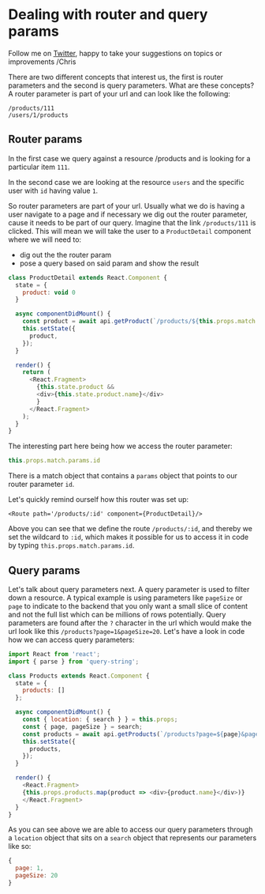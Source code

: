 # Dealing with router and query params

Follow me on [Twitter](https://twitter.com/chris_noring), happy to take your suggestions on topics or improvements /Chris

There are two different concepts that interest us, the first is router parameters and the second is query parameters. What are these concepts?
A router parameter is part of your url and can look like the following:

```
/products/111
/users/1/products
```

## Router params
In the first case we query against a resource /products and is looking for a particular item `111`.

In the second case we are looking at the resource `users` and the specific user with `id` having value `1`.

So router parameters are part of your url. Usually what we do is having a user navigate to a page and if necessary we dig out the router parameter, cause it needs to be part of our query. Imagine that the link `/products/111` is clicked. This will mean we will take the user to a `ProductDetail` component where we will need to:

- dig out the the router param
- pose a query based on said param and show the result

```js
class ProductDetail extends React.Component {
  state = {
    product: void 0
  }

  async componentDidMount() {
    const product = await api.getProduct(`/products/${this.props.match.params.id}`);
    this.setState({
      product,
    });
  }

  render() {
    return (
      <React.Fragment>
        {this.state.product &&
        <div>{this.state.product.name}</div>
        }
      </React.Fragment>
    );
  }
}
```

The interesting part here being how we access the router parameter:

```js
this.props.match.params.id
```

There is a match object that contains a `params` object that points to our router parameter `id`.

Let's quickly remind ourself how this router was set up:

```
<Route path='/products/:id' component={ProductDetail}/>
```

Above you can see that we define the route `/products/:id`, and thereby we set the wildcard to `:id`, which makes it possible for us to access it in code by typing `this.props.match.params.id`.

## Query params
Let's talk about query parameters next. A query parameter is used to filter down a resource. A typical example is using parameters like `pageSize` or `page` to indicate to the backend that you only want a small slice of content and not the full list which can be millions of rows potentially. Query parameters are found after the `?` character in the url which would make the url look like this `/products?page=1&pageSize=20`. Let's have a look in code how we can access query parameters:

```js
import React from 'react';
import { parse } from 'query-string';

class Products extends React.Component {
  state = {
    products: []
  };

  async componentDidMount() {
    const { location: { search } } = this.props;
    const { page, pageSize } = search;
    const products = await api.getProducts(`/products?page=${page}&pageSize=${pageSize}`);
    this.setState({
      products,
    });
  }

  render() {
    <React.Fragment>
    {this.props.products.map(product => <div>{product.name}</div>)}
    </React.Fragment>
  }
}
```
As you can see above we are able to access our query parameters through a `location` object that sits on a `search` object that represents our parameters like so:

```js
{
  page: 1,
  pageSize: 20
}
```